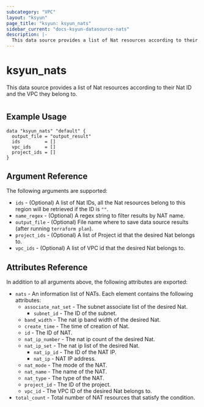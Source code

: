 ```yaml
---
subcategory: "VPC"
layout: "ksyun"
page_title: "ksyun: ksyun_nats"
sidebar_current: "docs-ksyun-datasource-nats"
description: |-
  This data source provides a list of Nat resources according to their Nat ID and the VPC they belong to.
---
```


# ksyun_nats

This data source provides a list of Nat resources according to their Nat ID and the VPC they belong to.

#

## Example Usage

```hcl
data "ksyun_nats" "default" {
  output_file = "output_result"
  ids         = []
  vpc_ids     = []
  project_ids = []
}
```

## Argument Reference

The following arguments are supported:

* `ids` - (Optional) A list of Nat IDs, all the Nat resources belong to this region will be retrieved if the ID is `""`.
* `name_regex` - (Optional) A regex string to filter results by NAT name.
* `output_file` - (Optional) File name where to save data source results (after running `terraform plan`).
* `project_ids` - (Optional) A list of Project id that the desired Nat belongs to.
* `vpc_ids` - (Optional) A list of VPC id that the desired Nat belongs to.

## Attributes Reference

In addition to all arguments above, the following attributes are exported:

* `nats` - An information list of NATs. Each element contains the following attributes:
  * `associate_nat_set` - The subnet associate list of the desired Nat.
    * `subnet_id` - The ID of the subnet.
  * `band_width` - The nat ip band width of the desired Nat.
  * `create_time` - The time of creation of Nat.
  * `id` - The ID of NAT.
  * `nat_ip_number` - The nat ip count of the desired Nat.
  * `nat_ip_set` - The nat ip list of the desired Nat.
    * `nat_ip_id` - The ID of the NAT IP.
    * `nat_ip` - NAT IP address.
  * `nat_mode` - The mode of the NAT.
  * `nat_name` - The name of the NAT.
  * `nat_type` - The type of the NAT.
  * `project_id` - The ID of the project.
  * `vpc_id` - The VPC ID of the desired Nat belongs to.
* `total_count` - Total number of NAT resources that satisfy the condition.


